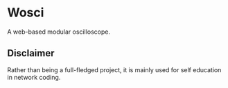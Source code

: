 # Wosci
A web-based modular oscilloscope.

## Disclaimer
Rather than being a full-fledged project, it is mainly used for self education 
in network coding.
